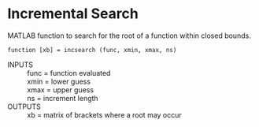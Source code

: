 # Incremental Search
MATLAB function to search for the root of a function within closed bounds.

`function [xb] = incsearch (func, xmin, xmax, ns)`

<dl>
  <dt>INPUTS</dt>
  <dd>func = function evaluated</dd>
  <dd>xmin = lower guess</dd>
  <dd>xmax = upper guess</dd>
  <dd>ns = increment length</dd>
  
  <dt>OUTPUTS</dt>
  <dd>xb = matrix of brackets where a root may occur</dd>
</dl>
